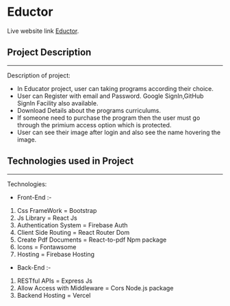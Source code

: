 # Eductor

Live website link [Eductor](https://educator-fd15d.web.app/).

## Project Description

---

Description of project:

- In Educator project, user can taking programs according their choice.
- User can Register with email and Password. Google SignIn,GitHub SignIn Facility also available.
- Download Details about the programs curriculums.
- If someone need to purchase the program then the user must go through the primium access option which is protected.
- User can see their image after login and also see the name hovering the image.

## Technologies used in Project

---

Technologies:

- Front-End :-

1. Css FrameWork = Bootstrap
2. Js Library = React Js
3. Authentication System = Firebase Auth
4. Client Side Routing = React Router Dom
5. Create Pdf Documents = React-to-pdf Npm package
6. Icons = Fontawsome
7. Hosting = Firebase Hosting

- Back-End :-

1. RESTful APIs = Express Js
2. Allow Access with Middleware = Cors Node.js package
3. Backend Hosting = Vercel
